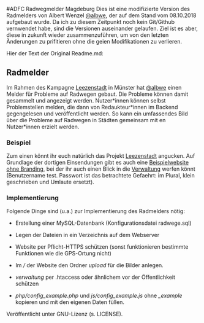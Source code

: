 #ADFC Radwegmelder Magdeburg
Dies ist eine modifizierte Version des Radmelders von Albert Wenzel [@albwe](https://albwe.de), der auf dem Stand vom 08.10.2018 aufgebaut wurde. Da ich zu diesem Zeitpunkt noch kein Git/Github vernwendet habe, sind die Versionen auseinander gelaufen. Ziel ist es aber, diese in zukunft wieder zusammenzuführen, um von den letzten Änderungen zu prifitieren ohne die geien Modifikationen zu verlieren.

Hier der Text der Original Readme.md:
## Radmelder
Im Rahmen des Kampagne [Leezenstadt](https://www.leezenstadt.de) in Münster hat [@albwe](https://albwe.de) einen Melder für Probleme auf Radwegen gebaut. Die Probleme können damit gesammelt und angezeigt werden. Nutzer\*innen können selbst Problemstellen melden, die dann von Redaukteur\*innen im Backend gegengelesen und veröffentlicht werden. So kann ein umfassendes Bild über die Probleme auf Radwegen in Städten gemeinsam mit en Nutzer\*innen erzielt werden.
### Beispiel
Zum einen könnt ihr euch natürlich das Projekt [Leezenstadt](https://www.leezenstadt.de/melder) angucken. Auf Grundlage der dortigen Einsendungen gibt es auch eine [Beispielwebsite ohne Branding](https://www.albwe.de/radmelder/), bei der ihr auch einen Blick in die [Verwaltung](https://www.albwe.de/radmelder/verwaltung) werfen könnt (Benutzername test. Passwort ist das betrachtete Gefaehrt: im Plural, klein geschrieben und Umlaute ersetzt).
### Implementierung
Folgende Dinge sind (u.a.) zur Implementierung des Radmelders nötig:
* Erstellung einer MySQL-Datenbank (Konfigurationsdatei radwege.sql)

* Legen der Dateien in ein Verzeichnis auf dem Webserver

* Website per Pflicht-HTTPS schützen (sonst funktionieren bestimmte Funktionen wie die GPS-Ortung nicht)

* Im */* der Website den Ordner *upload* für die Bilder anlegen.

* *verwaltung* per .htaccess oder ähnlichem vor der Öffentlichkeit schützen
* *php/config_example.php* und *js/config_example.js* ohne *_example* kopieren und mit den eigenen Daten füllen.

Veröffentlicht unter GNU-Lizenz (s. LICENSE).


